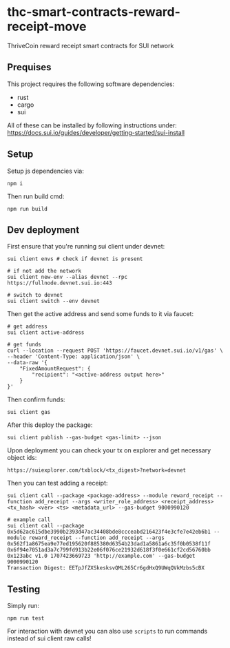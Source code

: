# thc-smart-contracts-reward-receipt-move
ThriveCoin reward receipt smart contracts for SUI network

## Prequises

This project requires the following software dependencies:
- rust
- cargo
- sui

All of these can be installed by following instructions under:
https://docs.sui.io/guides/developer/getting-started/sui-install

## Setup

Setup js dependencies via:
```
npm i
```

Then run build cmd:
```
npm run build
```

## Dev deployment

First ensure that you're running sui client under devnet:
```
sui client envs # check if devnet is present

# if not add the network
sui client new-env --alias devnet --rpc https://fullnode.devnet.sui.io:443

# switch to devnet
sui client switch --env devnet
```

Then get the active address and send some funds to it via faucet:
```
# get address
sui client active-address

# get funds
curl --location --request POST 'https://faucet.devnet.sui.io/v1/gas' \
--header 'Content-Type: application/json' \
--data-raw '{
    "FixedAmountRequest": {
        "recipient": "<active-address output here>"
    }
}'
```

Then confirm funds:
```
sui client gas
```

After this deploy the package:
```
sui client publish --gas-budget <gas-limit> --json
```

Upon deployment you can check your tx on explorer and get necessary object ids:
```
https://suiexplorer.com/txblock/<tx_digest>?network=devnet
```

Then you can test adding a receipt:
```
sui client call --package <package-address> --module reward_receipt --function add_receipt --args <writer_role_address> <receipt_address> <tx_hash> <ver> <ts> <metadata_url> --gas-budget 9000990120

# example call
sui client call --package 0x5d62ac615dbe3990b2393d47ac34408bde8ccceabd216423f4e3cfe7e42eb6b1 --module reward_receipt --function add_receipt --args 0x562f1a8675ea9e77ed195620f885380d6354b23dad1a5861a6c35f0b0538f11f 0x6f94e7051ad3a7c799fd913b22e06f076ce21932d618f3f0e661cf2cd56760bb 0x123abc v1.0 1707423669723 'http://example.com' --gas-budget 9000990120
Transaction Digest: EETpJfZXSkesksvQML265Cr6gdHxQ9UWqQVkMzbs5cBX
```

## Testing

Simply run:
```
npm run test
```

For interaction with devnet you can also use `scripts` to run commands instead of sui client raw calls!
